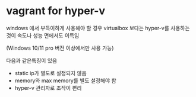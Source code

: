 # vagrant for hyper-v

windows 에서 부득이하게 사용해야 할 경우 virtualbox 보다는 hyper-v를 사용하는 것이 속도나 성능 면에서도 이득임

(Windows 10/11 pro 버전 이상에서만 사용 가능)

다음과 같은특징이 있음

- static ip가 별도로 설정되지 않음
- memory와 max memory를 별도 설정해야 함
- hyper-v 관리자로 조작이 편리
